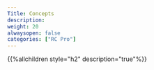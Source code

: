 ```yaml
---
Title: Concepts
description: 
weight: 20
alwaysopen: false
categories: ["RC Pro"]
---
```

{{%allchildren style="h2" description="true"%}}
